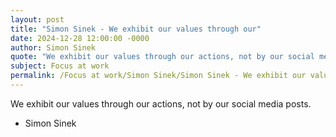 ```yaml
---
layout: post
title: "Simon Sinek - We exhibit our values through our"
date: 2024-12-28 12:00:00 -0000
author: Simon Sinek
quote: "We exhibit our values through our actions, not by our social media posts."
subject: Focus at work
permalink: /Focus at work/Simon Sinek/Simon Sinek - We exhibit our values through our
---
```


We exhibit our values through our actions, not by our social media posts.

- Simon Sinek
